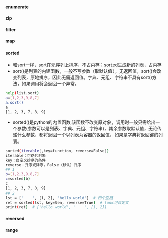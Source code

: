 #### enumerate

#### zip

#### filter

#### map

#### sorted
+ 和sort一样，sort在元序列上排序，不占内存；sorted生成新的列表，占内存
+ sort()是列表的内建函数，一般不写参数（取默认值），无返回值，sort()会改变列表，原地排序，因此无需返回值。字典、元组、字符串不具有sort()方法，如果调用将会返回一个异常。
```bash
help(list.sort)
a=[1,2,3,9,8,7]
a.sort()
a
[1, 2, 3, 7, 8, 9]
```
+ sorted()是python的内置函数,该函数不改变原对象，调用时一般只需给出一个参数(参数可以是列表、字典、元组、字符串)，其余参数取默认值，无论传递什么参数，都将返回一个以列表为容器的返回值，如果是字典将返回键的列表。
```bash
sorted(iterable[,key=function, reverse=False])
iterable：可迭代对象
key：自定义排序的条件
reverse：升序或降序，False（默认）升序
## 1
b=[1,2,3,9,8,7]
c=sorted(b)
c
[1, 2, 3, 7, 8, 9]
## 2
lst = ['    ', [1, 2], 'hello world']  # 四个空格
ret = sorted(lst, key=len, reverse=True)  # func可自定义
print(ret)  # ['hello world', '    ', [1, 2]]
 ```

#### reversed

#### 

#### range
